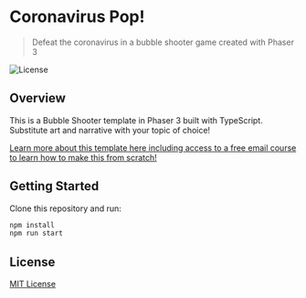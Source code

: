 # Coronavirus Pop!
> Defeat the coronavirus in a bubble shooter game created with Phaser 3

![License](https://img.shields.io/badge/license-MIT-green)

## Overview

This is a Bubble Shooter template in Phaser 3 built with TypeScript. Substitute art and narrative with your topic of choice!

[Learn more about this template here including access to a free email course to learn how to make this from scratch!](https://ourcade.co/templates/coronavirus-bubble-shooter-template)

## Getting Started

Clone this repository and run:

```bash
npm install
npm run start
```

## License

[MIT License](https://github.com/ourcade/coronavirus-pop-phaser3/blob/master/LICENSE)

